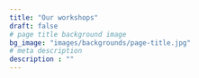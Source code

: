 ```yaml
---
title: "Our workshops"
draft: false
# page title background image
bg_image: "images/backgrounds/page-title.jpg"
# meta description
description : ""
---
```

